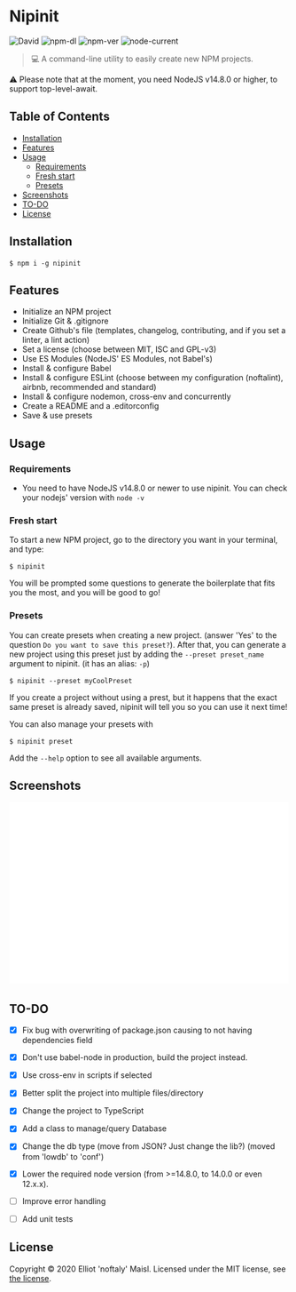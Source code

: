 # Nipinit

![David](https://img.shields.io/david/noftaly/nipinit)
![npm-dl](https://img.shields.io/npm/dm/nipinit)
![npm-ver](https://img.shields.io/npm/v/nipinit)
![node-current](https://img.shields.io/node/v/nipinit)

> 💻 A command-line utility to easily create new NPM projects.

:warning: Please note that at the moment, you need NodeJS v14.8.0 or higher, to support top-level-await.


## Table of Contents
- [Installation](#installation)
- [Features](#features)
- [Usage](#usage)
  - [Requirements](#requirements)
  - [Fresh start](#fresh-start)
  - [Presets](#presets)
- [Screenshots](#screenshots)
- [TO-DO](#to-do)
- [License](#license)


## Installation

```shell
$ npm i -g nipinit
```


## Features

- Initialize an NPM project
- Initialize Git & .gitignore
- Create Github's file (templates, changelog, contributing, and if you set a linter, a lint action)
- Set a license (choose between MIT, ISC and GPL-v3)
- Use ES Modules (NodeJS' ES Modules, not Babel's)
- Install & configure Babel
- Install & configure ESLint (choose between my configuration (noftalint), airbnb, recommended and standard)
- Install & configure nodemon, cross-env and concurrently
- Create a README and a .editorconfig
- Save & use presets


## Usage

### Requirements

- You need to have NodeJS v14.8.0 or newer to use nipinit. You can check your nodejs' version with `node -v`

### Fresh start

To start a new NPM project, go to the directory you want in your terminal, and type:
```shell
$ nipinit
```
You will be prompted some questions to generate the boilerplate that fits you the most, and you will be good to go!

### Presets

You can create presets when creating a new project. (answer 'Yes' to the question `Do you want to save this preset?`).
After that, you can generate a new project using this preset just by adding the `--preset preset_name` argument to nipinit. (it has an alias: `-p`)
```shell
$ nipinit --preset myCoolPreset
```

If you create a project without using a prest, but it happens that the exact same preset is already saved, nipinit will tell you so you can use it next time!

You can also manage your presets with
```shell
$ nipinit preset
```
Add the `--help` option to see all available arguments.


## Screenshots

![Nipinit Screenshot where we can see all the prompts asked and the success messages](./assets/nipinit-screenshot.svg)


## TO-DO

- [x] Fix bug with overwriting of package.json causing to not having dependencies field
- [x] Don't use babel-node in production, build the project instead.
- [x] Use cross-env in scripts if selected
- [x] Better split the project into multiple files/directory
- [x] Change the project to TypeScript
- [x] Add a class to manage/query Database
- [x] Change the db type (move from JSON? Just change the lib?) (moved from 'lowdb' to 'conf')
- [x] Lower the required node version (from >=14.8.0, to 14.0.0 or even 12.x.x).
- [ ] Improve error handling
- [ ] Add unit tests


## License

Copyright © 2020 Elliot 'noftaly' Maisl. Licensed under the MIT license, see [the license](./LICENSE).
